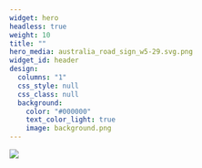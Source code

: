 ```yaml
---
widget: hero
headless: true
weight: 10
title: ""
hero_media: australia_road_sign_w5-29.svg.png
widget_id: header
design:
  columns: "1"
  css_style: null
  css_class: null
  background:
    color: "#000000"
    text_color_light: true
    image: background.png
---
```

![](title.svg)
